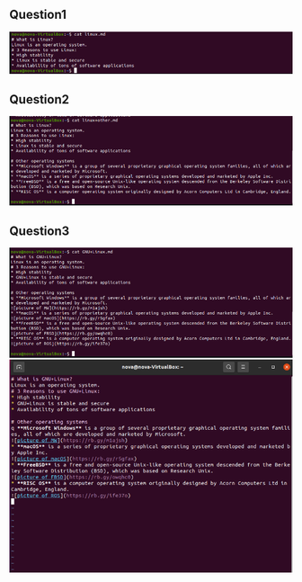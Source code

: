 ## Question1
![q1](lab6cat1.png)

## Question2
![q2](lab6cat2.png)

## Question3
![q3](lab6cat3.png)
![q3](lab6q2.3.png)